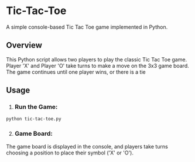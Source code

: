 # Tic-Tac-Toe
A simple console-based Tic Tac Toe game implemented in Python.

## Overview
This Python script allows two players to play the classic Tic Tac Toe game. Player 'X' and Player 'O' take turns to make a move on the 3x3 game board. The game continues until one player wins, or there is a tie

## Usage
1. ### Run the Game:

```
python tic-tac-toe.py
```
2. ### Game Board:
The game board is displayed in the console, and players take turns choosing a position to place their symbol ('X' or 'O').
